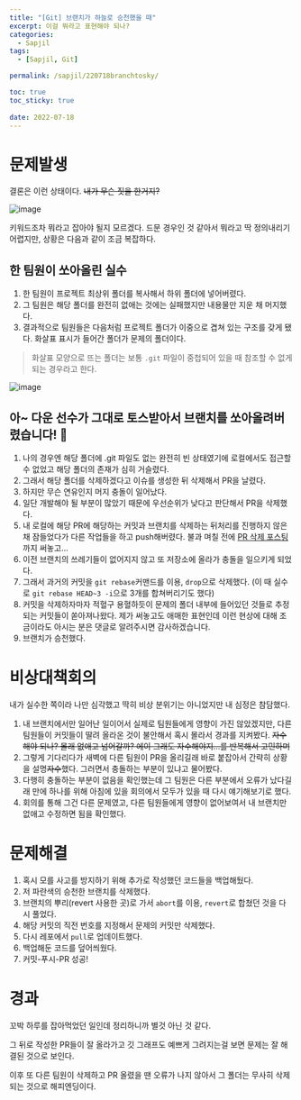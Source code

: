 ```yaml
---
title: "[Git] 브랜치가 하늘로 승천했을 때"
excerpt: 이걸 뭐라고 표현해야 되나?
categories:
  - Sapjil
tags:
  - [Sapjil, Git]

permalink: /sapjil/220718branchtosky/

toc: true
toc_sticky: true
 
date: 2022-07-18
---
```


# 문제발생
결론은 이런 상태이다. ~~내가 무슨 짓을 한거지?~~

![image](https://user-images.githubusercontent.com/49031232/179669532-9e07bda8-4ab8-42f3-8c19-b2e9f767d167.png)

키워드조차 뭐라고 잡아야 될지 모르겠다.
드문 경우인 것 같아서 뭐라고 딱 정의내리기 어렵지만, 상황은 다음과 같이 조금 복잡하다.

## 한 팀원이 쏘아올린 실수
1. 한 팀원이 프로젝트 최상위 폴더를 복사해서 하위 폴더에 넣어버렸다.
2. 그 팀원은 해당 폴더를 완전히 없애는 것에는 실패했지만 내용물만 지운 채 머지했다.
3. 결과적으로 팀원들은 다음처럼 프로젝트 폴더가 이중으로 겹쳐 있는 구조를 갖게 됐다. 화살표 표시가 들어간 폴더가 문제의 폴더이다.

> 화살표 모양으로 뜨는 폴더는 보통 `.git` 파일이 중첩되어 있을 때 참조할 수 없게 되는 경우라고 한다.

![image](https://user-images.githubusercontent.com/49031232/179670294-7f9a5d12-6760-46fa-b8d5-ff8b8f11f3c0.png)

## 아~ 다운 선수가 그대로 토스받아서 브랜치를 쏘아올려버렸습니다! 🚀
1. 나의 경우엔 해당 폴더에 .git 파일도 없는 완전히 빈 상태였기에 로컬에서도 접근할 수 없었고 해당 폴더의 존재가 심히 거슬렸다.
2. 그래서 해당 폴더를 삭제하겠다고 이슈를 생성한 뒤 삭제해서 PR을 날렸다.
3. 하지만 무슨 연유인지 머지 충돌이 일어났다.
4. 일단 개발해야 될 부분이 많았기 때문에 우선순위가 낮다고 판단해서 PR을 삭제했다.
5. 내 로컬에 해당 PR에 해당하는 커밋과 브랜치를 삭제하는 뒤처리를 진행하지 않은 채 잠들었다가 다른 작업들을 하고 push해버렸다.
불과 며칠 전에 [PR 삭제 포스팅](https://daun3046.github.io/sapjil/220714deletepr/)까지 써놓고...
6. 이전 브랜치의 쓰레기들이 없어지지 않고 또 저장소에 올라가 충돌을 일으키게 되었다.
7. 그래서 과거의 커밋을 `git rebase`커맨드를 이용, `drop`으로 삭제했다. (이 때 실수로 `git rebase HEAD~3 -i`으로 3개를 합쳐버리기도 했다)
8. 커밋을 삭제하자마자 적혈구 용혈하듯이 문제의 폴더 내부에 들어있던 것들로 추정되는 커밋들이 쏟아져나왔다.
제가 써놓고도 애매한 표현인데 이런 현상에 대해 조금이라도 아시는 분은 댓글로 알려주시면 감사하겠습니다.
10. 브랜치가 승천했다.

# 비상대책회의
내가 실수한 쪽이라 나만 심각했고 딱히 비상 분위기는 아니었지만 내 심정은 참담했다.
1. 내 브랜치에서만 일어난 일이어서 실제로 팀원들에게 영향이 가진 않았겠지만, 다른 팀원들이 커밋들이 딸려 올라온 것이 불안해서 혹시 몰라서 경과를 지켜봤다. ~~자수해야 되나? 몰래 없애고 넘어갈까? 에이 그래도 자수해야지...를 반복해서 고민하며~~
2. 그렇게 기다리다가 새벽에 다른 팀원이 PR을 올리길래 바로 붙잡아서 간략히 상황을 설명~~자수~~했다. 그러면서 충돌하는 부분이 있냐고 물어봤다.
3. 다행히 충돌하는 부분이 없음을 확인했는데 그 팀원은 다른 부분에서 오류가 났다길래 만에 하나를 위해 아침에 있을 회의에서 모두가 있을 때 다시 얘기해보기로 했다.
4. 회의를 통해 그건 다른 문제였고, 다른 팀원들에게 영향이 없어보여서 내 브랜치만 없애고 수정하면 됨을 확인했다.

# 문제해결
1. 혹시 모를 사고를 방지하기 위해 추가로 작성했던 코드들을 백업해뒀다.
2. 저 파란색의 승천한 브랜치를 삭제했다.
3. 브랜치의 뿌리(revert 사용한 곳)로 가서 `abort`를 이용, `revert`로 합쳤던 것을 다시 풀었다.
4. 해당 커밋의 직전 번호를 지정해서 문제의 커밋만 삭제했다.
5. 다시 레포에서 `pull`로 업데이트했다.
6. 백업해둔 코드를 덮어씌웠다.
7. 커밋-푸시-PR 성공!

# 경과
꼬박 하루를 잡아먹었던 일인데 정리하니까 별것 아닌 것 같다.

그 뒤로 작성한 PR들이 잘 올라가고 깃 그래프도 예쁘게 그려지는걸 보면 문제는 잘 해결된 것으로 보인다.

이후 또 다른 팀원이 삭제하고 PR 올렸을 땐 오류가 나지 않아서 그 폴더는 무사히 삭제되는 것으로 해피엔딩이다.
